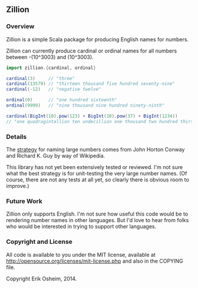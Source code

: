 ## Zillion

### Overview

Zillion is a simple Scala package for producing English names for
numbers.

Zillion can currently produce cardinal or ordinal names for all
numbers between -(10^3003) and (10^3003).

```scala
import zillion.{cardinal, ordinal}

cardinal(3)     // "three"
cardinal(13579) // "thirteen thousand five hundred seventy-nine"
cardinal(-12)   // "negative twelve"

ordinal(0)      // "one hundred sixteenth"
ordinal(9999)   // "nine thousand nine hundred ninety-ninth"

cardinal(BigInt(10).pow(123) + BigInt(10).pow(37) + BigInt(1234))
// "one quadragintallion ten undecillion one thousand two hundred thirty-four"
```

### Details

The [strategy](http://en.wikipedia.org/wiki/Names_of_large_numbers#Proposals_for_new_naming_system) for naming large numbers comes from John Horton Conway and Richard K. Guy by way of Wikipedia.

This library has not yet been extensively tested or reviewed. I'm not
sure what the best strategy is for unit-testing the very large number
names. (Of course, there are not any tests at all yet, so clearly
there is obvious room to improve.)

### Future Work

Zillion only supports English. I'm not sure how useful this code would
be to rendering number names in other languages. But I'd love to hear
from folks who would be interested in trying to support other
languages.

### Copyright and License

All code is available to you under the MIT license, available at
http://opensource.org/licenses/mit-license.php and also in the COPYING
file.

Copyright Erik Osheim, 2014.
